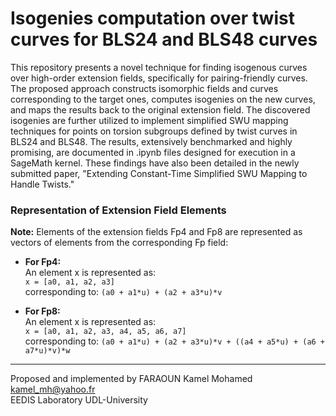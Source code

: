 # Isogenies computation over twist curves for BLS24 and BLS48 curves

This repository presents a novel technique for finding isogenous curves over high-order extension fields, specifically for pairing-friendly curves. The proposed approach constructs isomorphic fields and curves corresponding to the target ones, computes isogenies on the new curves, and maps the results back to the original extension field. The discovered isogenies are further utilized to implement simplified SWU mapping techniques for points on torsion subgroups defined by twist curves in BLS24 and BLS48. The results, extensively benchmarked and highly promising, are documented in .ipynb files designed for execution in a SageMath kernel. These findings have also been detailed in the newly submitted paper, "Extending Constant-Time Simplified SWU Mapping to Handle Twists."

### Representation of Extension Field Elements

**Note:** Elements of the extension fields Fp4 and Fp8 are represented as vectors of elements from the corresponding Fp field:

- **For Fp4:**  
  An element x is represented as:  
  `x = [a0, a1, a2, a3]`  
  corresponding to: `(a0 + a1*u) + (a2 + a3*u)*v`

- **For Fp8:**  
  An element x is represented as:  
  `x = [a0, a1, a2, a3, a4, a5, a6, a7]`  
  corresponding to: `(a0 + a1*u) + (a2 + a3*u)*v + ((a4 + a5*u) + (a6 + a7*u)*v)*w`


---

Proposed and implemented by  FARAOUN Kamel Mohamed
kamel_mh@yahoo.fr  
EEDIS Laboratory
UDL-University
